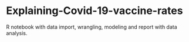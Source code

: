 # Explaining-Covid-19-vaccine-rates
R notebook with data import, wrangling, modeling and report with data analysis.
